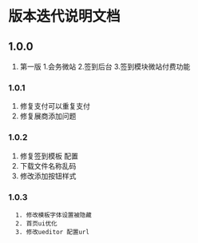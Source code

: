 # 版本迭代说明文档

## 1.0.0 
1. 第一版 
   1.会务微站
   2.签到后台
   3.签到模块微站付费功能
### 1.0.1 
   1. 修复支付可以重复支付
   2. 修复展商添加问题
### 1.0.2
   1. 修复签到模板 配置
   2. 下载文件名称乱码
   3. 修改添加按钮样式
### 1.0.3
      1. 修改模板字体设置被隐藏
      2. 首页ui优化
      3. 修改ueditor 配置url
